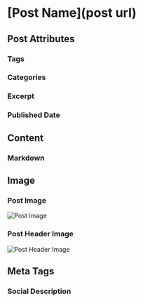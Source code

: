 # [Post Name](post url)
## Post Attributes
### Tags

### Categories

### Excerpt

### Published Date

## Content
### Markdown

## Image
### Post Image
![Post Image]() 
### Post Header Image
![Post Header Image]()

## Meta Tags
### Social Description

